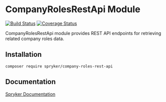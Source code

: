 # CompanyRolesRestApi Module
[![Build Status](https://travis-ci.org/spryker/company-roles-rest-api.svg)](https://travis-ci.org/spryker/company-roles-rest-api)
[![Coverage Status](https://coveralls.io/repos/github/spryker/company-roles-rest-api/badge.svg)](https://coveralls.io/github/spryker/company-roles-rest-api)

CompanyRolesRestApi module provides REST API endpoints for retrieving related company roles data.

## Installation

```
composer require spryker/company-roles-rest-api
```

## Documentation

[Spryker Documentation](https://academy.spryker.com/developing_with_spryker/module_guide/modules.html)
